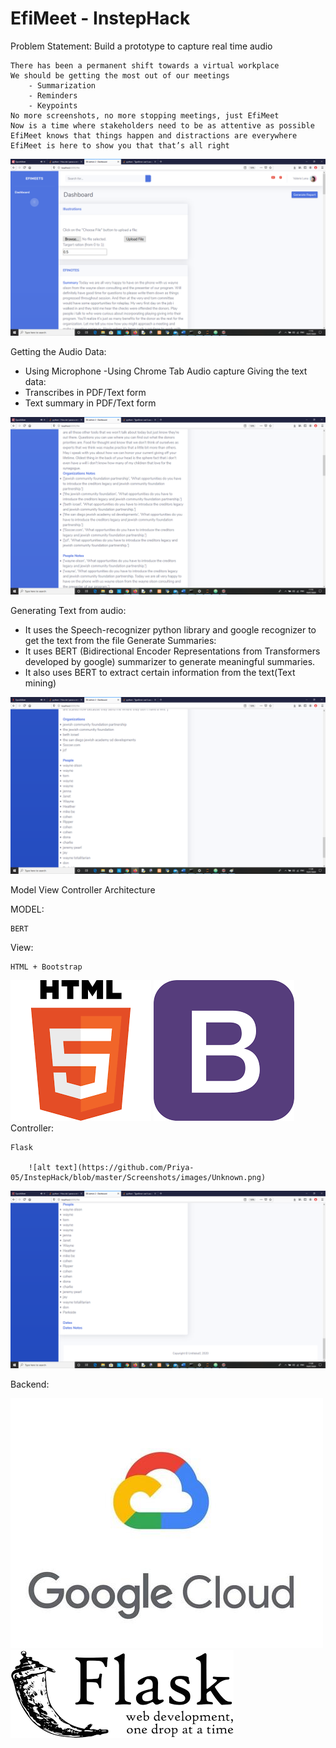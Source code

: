 # EfiMeet - InstepHack
Problem Statement: Build a prototype to capture real time audio

    There has been a permanent shift towards a virtual workplace
    We should be getting the most out of our meetings
        - Summarization
        - Reminders
        - Keypoints
    No more screenshots, no more stopping meetings, just EfiMeet
    Now is a time where stakeholders need to be as attentive as possible
    EfiMeet knows that things happen and distractions are everywhere
    EfiMeet is here to show you that that’s all right

![alt text](https://github.com/Priya-05/InstepHack/blob/master/Screenshots/efinotes1.png)

Getting the Audio Data:
  - Using Microphone 
  -Using Chrome Tab Audio capture
Giving the text data:
  - Transcribes in PDF/Text form
  - Text summary in PDF/Text form

![alt text](https://github.com/Priya-05/InstepHack/blob/master/Screenshots/efinotes2.png)

Generating Text from audio:
  - It uses the Speech-recognizer python library and google recognizer to get the text from the file
Generate Summaries:
  - It uses BERT (Bidirectional Encoder Representations from Transformers developed by google) summarizer to generate meaningful summaries. 
  - It also uses BERT to extract certain information from the text(Text mining) 




![alt text](https://github.com/Priya-05/InstepHack/blob/master/Screenshots/efinotes3.png)

Model View Controller Architecture

MODEL:

    BERT
View:

    HTML + Bootstrap
    
   ![alt text](https://github.com/Priya-05/InstepHack/blob/master/Screenshots/images/Unknown-1.png) ![alt text](https://github.com/Priya-05/InstepHack/blob/master/Screenshots/images/Unknown-2.png) 
Controller: 

    Flask
        
        ![alt text](https://github.com/Priya-05/InstepHack/blob/master/Screenshots/images/Unknown.png)

![alt text](https://github.com/Priya-05/InstepHack/blob/master/Screenshots/efinotes4.png)

Backend:
 
   ![alt text](https://github.com/Priya-05/InstepHack/blob/master/Screenshots/images/google%20cloud%20logo.jpg) 
   ![alt text](https://github.com/Priya-05/InstepHack/blob/master/Screenshots/images/Unknown.png)
    

